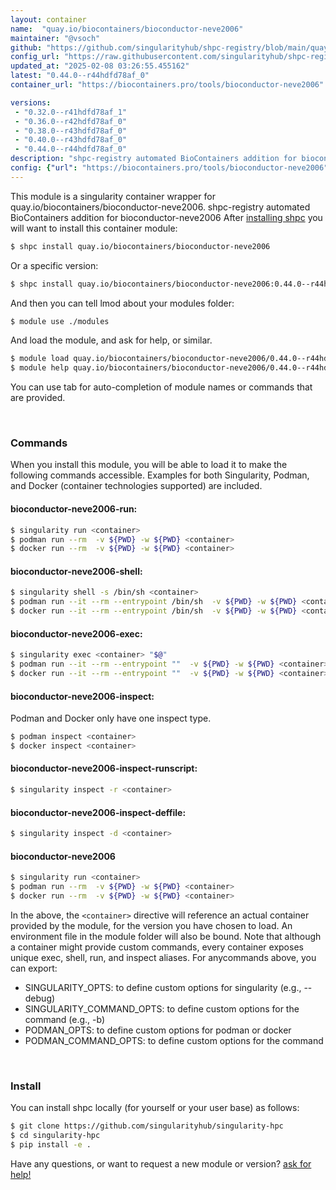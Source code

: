 ```yaml
---
layout: container
name:  "quay.io/biocontainers/bioconductor-neve2006"
maintainer: "@vsoch"
github: "https://github.com/singularityhub/shpc-registry/blob/main/quay.io/biocontainers/bioconductor-neve2006/container.yaml"
config_url: "https://raw.githubusercontent.com/singularityhub/shpc-registry/main/quay.io/biocontainers/bioconductor-neve2006/container.yaml"
updated_at: "2025-02-08 03:26:55.455162"
latest: "0.44.0--r44hdfd78af_0"
container_url: "https://biocontainers.pro/tools/bioconductor-neve2006"

versions:
 - "0.32.0--r41hdfd78af_1"
 - "0.36.0--r42hdfd78af_0"
 - "0.38.0--r43hdfd78af_0"
 - "0.40.0--r43hdfd78af_0"
 - "0.44.0--r44hdfd78af_0"
description: "shpc-registry automated BioContainers addition for bioconductor-neve2006"
config: {"url": "https://biocontainers.pro/tools/bioconductor-neve2006", "maintainer": "@vsoch", "description": "shpc-registry automated BioContainers addition for bioconductor-neve2006", "latest": {"0.44.0--r44hdfd78af_0": "sha256:4faeb8d124c9eddc701a845b1891000fdf120b0241be3b3e23bbdb1d02eb9028"}, "tags": {"0.32.0--r41hdfd78af_1": "sha256:f8b50cf9a41c4da68c4ab82bf8ae113ac2cf3224c0b868f48e0ef8c9e446496d", "0.36.0--r42hdfd78af_0": "sha256:9da9d9b7bc652c6afdf196b6ba2a2c3abbe295db5ba0c6392dcce607c3c2fbbe", "0.38.0--r43hdfd78af_0": "sha256:1eb751e520e5cd768041c9b9f3bb0d49ab7a24fc585092400cb985d453b95ae2", "0.40.0--r43hdfd78af_0": "sha256:998602f43d48ddaa2ad7484cdb9fc43f5b48d631c230ac3426dba2deee7d4a8a", "0.44.0--r44hdfd78af_0": "sha256:4faeb8d124c9eddc701a845b1891000fdf120b0241be3b3e23bbdb1d02eb9028"}, "docker": "quay.io/biocontainers/bioconductor-neve2006"}
---
```


This module is a singularity container wrapper for quay.io/biocontainers/bioconductor-neve2006.
shpc-registry automated BioContainers addition for bioconductor-neve2006
After [installing shpc](#install) you will want to install this container module:


```bash
$ shpc install quay.io/biocontainers/bioconductor-neve2006
```

Or a specific version:

```bash
$ shpc install quay.io/biocontainers/bioconductor-neve2006:0.44.0--r44hdfd78af_0
```

And then you can tell lmod about your modules folder:

```bash
$ module use ./modules
```

And load the module, and ask for help, or similar.

```bash
$ module load quay.io/biocontainers/bioconductor-neve2006/0.44.0--r44hdfd78af_0
$ module help quay.io/biocontainers/bioconductor-neve2006/0.44.0--r44hdfd78af_0
```

You can use tab for auto-completion of module names or commands that are provided.

<br>

### Commands

When you install this module, you will be able to load it to make the following commands accessible.
Examples for both Singularity, Podman, and Docker (container technologies supported) are included.

#### bioconductor-neve2006-run:

```bash
$ singularity run <container>
$ podman run --rm  -v ${PWD} -w ${PWD} <container>
$ docker run --rm  -v ${PWD} -w ${PWD} <container>
```

#### bioconductor-neve2006-shell:

```bash
$ singularity shell -s /bin/sh <container>
$ podman run --it --rm --entrypoint /bin/sh  -v ${PWD} -w ${PWD} <container>
$ docker run --it --rm --entrypoint /bin/sh  -v ${PWD} -w ${PWD} <container>
```

#### bioconductor-neve2006-exec:

```bash
$ singularity exec <container> "$@"
$ podman run --it --rm --entrypoint ""  -v ${PWD} -w ${PWD} <container> "$@"
$ docker run --it --rm --entrypoint ""  -v ${PWD} -w ${PWD} <container> "$@"
```

#### bioconductor-neve2006-inspect:

Podman and Docker only have one inspect type.

```bash
$ podman inspect <container>
$ docker inspect <container>
```

#### bioconductor-neve2006-inspect-runscript:

```bash
$ singularity inspect -r <container>
```

#### bioconductor-neve2006-inspect-deffile:

```bash
$ singularity inspect -d <container>
```



#### bioconductor-neve2006

```bash
$ singularity run <container>
$ podman run --rm  -v ${PWD} -w ${PWD} <container>
$ docker run --rm  -v ${PWD} -w ${PWD} <container>
```


In the above, the `<container>` directive will reference an actual container provided
by the module, for the version you have chosen to load. An environment file in the
module folder will also be bound. Note that although a container
might provide custom commands, every container exposes unique exec, shell, run, and
inspect aliases. For anycommands above, you can export:

 - SINGULARITY_OPTS: to define custom options for singularity (e.g., --debug)
 - SINGULARITY_COMMAND_OPTS: to define custom options for the command (e.g., -b)
 - PODMAN_OPTS: to define custom options for podman or docker
 - PODMAN_COMMAND_OPTS: to define custom options for the command

<br>

### Install

You can install shpc locally (for yourself or your user base) as follows:

```bash
$ git clone https://github.com/singularityhub/singularity-hpc
$ cd singularity-hpc
$ pip install -e .
```

Have any questions, or want to request a new module or version? [ask for help!](https://github.com/singularityhub/singularity-hpc/issues)